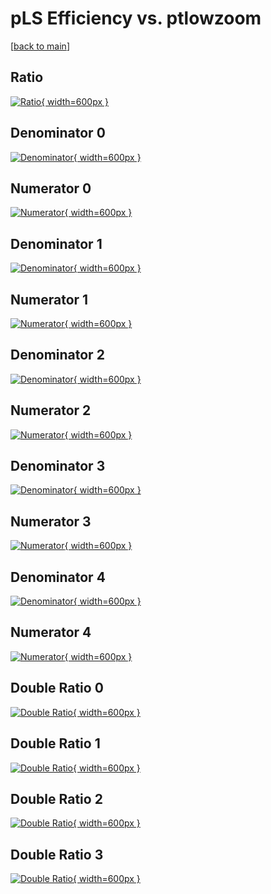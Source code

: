 # pLS Efficiency vs. ptlowzoom

[[back to main](./)]



## Ratio

[![Ratio](../mtv/var/pLS_vtr_211_-1_eff_ptlowzoom.png){ width=600px }](../mtv/var/pLS_vtr_211_-1_eff_ptlowzoom.pdf)

## Denominator 0

[![Denominator](../mtv/den/pLS_vtr_211_-1_eff_ptlowzoom_den0.png){ width=600px }](../mtv/den/pLS_vtr_211_-1_eff_ptlowzoom_den0.pdf)

## Numerator 0

[![Numerator](../mtv/num/pLS_vtr_211_-1_eff_ptlowzoom_num0.png){ width=600px }](../mtv/num/pLS_vtr_211_-1_eff_ptlowzoom_num0.pdf)

## Denominator 1

[![Denominator](../mtv/den/pLS_vtr_211_-1_eff_ptlowzoom_den1.png){ width=600px }](../mtv/den/pLS_vtr_211_-1_eff_ptlowzoom_den1.pdf)

## Numerator 1

[![Numerator](../mtv/num/pLS_vtr_211_-1_eff_ptlowzoom_num1.png){ width=600px }](../mtv/num/pLS_vtr_211_-1_eff_ptlowzoom_num1.pdf)

## Denominator 2

[![Denominator](../mtv/den/pLS_vtr_211_-1_eff_ptlowzoom_den2.png){ width=600px }](../mtv/den/pLS_vtr_211_-1_eff_ptlowzoom_den2.pdf)

## Numerator 2

[![Numerator](../mtv/num/pLS_vtr_211_-1_eff_ptlowzoom_num2.png){ width=600px }](../mtv/num/pLS_vtr_211_-1_eff_ptlowzoom_num2.pdf)

## Denominator 3

[![Denominator](../mtv/den/pLS_vtr_211_-1_eff_ptlowzoom_den3.png){ width=600px }](../mtv/den/pLS_vtr_211_-1_eff_ptlowzoom_den3.pdf)

## Numerator 3

[![Numerator](../mtv/num/pLS_vtr_211_-1_eff_ptlowzoom_num3.png){ width=600px }](../mtv/num/pLS_vtr_211_-1_eff_ptlowzoom_num3.pdf)

## Denominator 4

[![Denominator](../mtv/den/pLS_vtr_211_-1_eff_ptlowzoom_den4.png){ width=600px }](../mtv/den/pLS_vtr_211_-1_eff_ptlowzoom_den4.pdf)

## Numerator 4

[![Numerator](../mtv/num/pLS_vtr_211_-1_eff_ptlowzoom_num4.png){ width=600px }](../mtv/num/pLS_vtr_211_-1_eff_ptlowzoom_num4.pdf)

## Double Ratio 0

[![Double Ratio](../mtv/ratio/pLS_vtr_211_-1_eff_ptlowzoom_ratio0.png){ width=600px }](../mtv/ratio/pLS_vtr_211_-1_eff_ptlowzoom_ratio0.pdf)

## Double Ratio 1

[![Double Ratio](../mtv/ratio/pLS_vtr_211_-1_eff_ptlowzoom_ratio1.png){ width=600px }](../mtv/ratio/pLS_vtr_211_-1_eff_ptlowzoom_ratio1.pdf)

## Double Ratio 2

[![Double Ratio](../mtv/ratio/pLS_vtr_211_-1_eff_ptlowzoom_ratio2.png){ width=600px }](../mtv/ratio/pLS_vtr_211_-1_eff_ptlowzoom_ratio2.pdf)

## Double Ratio 3

[![Double Ratio](../mtv/ratio/pLS_vtr_211_-1_eff_ptlowzoom_ratio3.png){ width=600px }](../mtv/ratio/pLS_vtr_211_-1_eff_ptlowzoom_ratio3.pdf)

